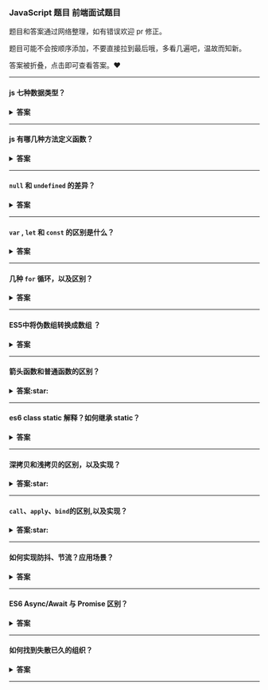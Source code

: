 ### JavaScript 题目 前端面试题目

题目和答案通过网络整理，如有错误欢迎 pr 修正。

题目可能不会按顺序添加，不要直接拉到最后哦，多看几遍吧，温故而知新。

答案被折叠，点击即可查看答案。:heart:

---

#### js 七种数据类型？

<details><summary><b>答案</b></summary>
<p>

`Boolean`  
`Null`  
`Undefined`  
`Number`  
`String`  
`Object`  
`Symbol` (ECMAScript 6 新定义)  
(ES6 之前)其中 5 种为基本类型:`string`,`number`,`boolean`,`null`,`undefined`  
ES6 出来的 `Symbol` 也是原始数据类型 ，表示独一无二的值  
`Object` 为引用类型(范围挺大),也包括数组、函数

</p>
</details>

---

#### js 有哪几种方法定义函数？

<details><summary><b>答案</b></summary>
<p>

函数声明表达式

```javascript
var func = function add(a, b) {
    return a + b
}
```

function 操作符

```javascript
var func = function(a, b) {
    return a + b
}
```

Function 构造函数

```javascript
var func = new Function('a', 'b', 'return a + b')
```

ES6:arrow function

```javascript
var func = (a, b) => {
    return a + b
}
```

</p>
</details>

---

#### `null` 和 `undefined` 的差异？

<details><summary><b>答案</b></summary>
<p>

相同点:

在 `if` 判断语句中,值都默认为 `false`  
大体上两者都是代表无,具体看差异

差异:

`null` 转为数字类型值为 0,而 `undefined` 转为数字类型为 `NaN`(Not a Number)  
`undefined` 是代表调用一个值而该值却没有赋值,这时候默认则为 `undefined`  
`null` 是一个很特殊的对象,最为常见的一个用法就是作为参数传入(说明该参数不是对象)  
设置为 `null` 的变量或者对象会被内存收集器回收

</p>
</details>

---

#### `var` , `let` 和 `const` 的区别是什么？

<details><summary><b>答案</b></summary>
<p>
记住关键词：顶部变量属性、变量提升、暂时性死区、重复声明、初始值和作用域然后从这几个方向解释。

| 声明方式 | 顶部变量属性 | 变量提升 | 暂时性死区 | 重复声明 | 初始值 | 作用域 |
| -------- | ------------ | -------- | ---------- | -------- | ------ | ------ |
| var      | 是           | 允许     | 不存在     | 允许     | 不需要 | 除块级 |
| let      | 不是         | 不允许   | 存在       | 不允许   | 不需要 | 块级   |
| const    | 不是         | 不允许   | 存在       | 不允许   | 需要   | 块级   |

**顶部变量属性**： `var` 声明的变量会挂载在 window 上，而 `let` 和 `const` 声明的变量不会  
**变量提升** ： `var` 变量可在声明之前使用，`let` 和 `const` 不可以  
 **暂时性死区**： `var`不存在暂时性死区，在代码块中，用 `let` 或 `const` 声明变量之前，该变量不可用  
 **重复声明** ： `var`允许重复声明，`let` 和 `const` 命令声明的变量不允许重复声明  
 **初始值**： `var`和 `let`可以没有初始值，由于 `const` 声明的是只读的常量，一旦声明，就必须立即初始化，声明之后值不能改变  
 **作用域**： `var` 没有块级作用域，`let` 和 `const`有块级作用域

**修改 `const` 对象的某个属性会报错吗？**  
因为对象是引用类型的，`const`仅保证指针不发生改变，修改对象的属性不会改变对象的指针，所以是被允许的。

**小知识：输出什么？**

```javascript
console.log(a) //报错，Uncaught ReferenceError: a is not defined
let a = 1
```

</p>
</details>

---

#### 几种 `for` 循环，以及区别？

<details><summary><b>答案</b></summary>
<p>

- `forEach` `for`循环的简化,缺点是不能中断循环，没有`break/continue`方法。
 
```javascript
const arr = [1, 2, 3, 4, 5]
for (let i = 0; i < arr.length; i++) {}
// ES5 forEach 
arr.forEach(function(item) {})
// ES5 every
arr.every(function(item) {
    return true
})
// ES5 for in 循环的是 key
const object = { name: 'sunnie', age: 18 }
for (let key in object) {
    console.log(key)
}
```

```javascript
// ES6 for of 循环的是 value
for (let item of object) {
    console.log(key)
}
```
**for...in迭代和for...of有什么区别**

for...in循环出的是key，for...of循环出的是value

</p>
</details>

---

#### ES5中将伪数组转换成数组 ？

<details><summary><b>答案</b></summary>
<p>


</p>
</details>

---

#### 箭头函数和普通函数的区别？

<details><summary><b>答案:star:</b></summary>
<p>

-   箭头函数作为匿名函数，不能作为构造函数，不能使用 `new` 运算符
-   箭头函数不绑定 `auguments`，用 `rest` 参数...解决
-   箭头函数会捕获其上下文的 `this` 值，作为自己的 `this` 值
-   箭头函数当方法使用的时候，没有定义 this 绑定
-   使用`call()`和 `apply()`调用，传入参数时，参数一的改变对 `this` 没有影响
-   箭头函数没有原型属性
-   箭头函数不能当做 `Generator` 函数，不能使用 `yiel` 关键字。

</p>
</details>

---

#### es6 class static 解释？如何继承 static？

<details><summary><b>答案</b></summary>
<p>

类相当于实例的原型，所有在类中定义的方法，都会被实例继承。如果在一个方法前，加上`static`关键字，就表示该方法不会被实例继承，而是直接通过类来调用，这就称为“静态方法”。

-   静态方法调用直接在类上进行，而在类的实例上不可被调用。
-   父类的静态方法，可以被子类继承。

```javascript
class Foo {
    static classMethod() {
        return 'hello'
    }
}
// 静态方法调用直接在类上进行，而在类的实例上不可被调用。
Foo.classMethod() // 'hello'
var foo = new Foo()
foo.classMethod() // TypeError: foo.classMethod is not a function

// 父类的静态方法，可以被子类继承。
class Bar extends Foo {}
Bar.classMethod() // 'hello'
```

</p>
</details>

---

#### 深拷贝和浅拷贝的区别，以及实现？

<details><summary><b>答案:star:</b></summary>
<p>

`浅拷贝`只复制指向某个对象的指针，而不复制对象本身，新旧对象还是共享同一块内存。  
`深拷贝`会另外创造一个一模一样的对象，新对象跟原对象不共享内存，修改新对象不会改到原对象。

**如何实现浅拷贝:**

```javascript
function clone(target) {
    let cloneTarget = {}
    for (const key in target) {
        cloneTarget[key] = target[key]
    }
    return cloneTarget
}
```

**如何实现深拷贝:**

如果你的对象**没有**复杂类型的数据如 `Dates`, `functions`, `undefined`, `Infinity`, `RegExps`, `Maps`, `Sets`, `Blobs`等 简单的实现方法：

```javascript
JSON.parse(JSON.stringify())
```

基础款：

```javascript
function clone(target) {
    if (typeof target === 'object') {
        let cloneTarget = {}
        for (const key in target) {
            cloneTarget[key] = clone(target[key])
        }
        return cloneTarget
    } else {
        return target
    }
}
```

拷贝的时候不能只考虑数组，还有其他类型，以及考虑性能，这里直接来看大神如何一步一步实现：  
[如何写出一个惊艳面试官的深拷贝?](https://juejin.im/post/5d6aa4f96fb9a06b112ad5b1)

**ES6 `Object.assign()` 是深拷贝还是浅拷贝？**

`Object.assign`方法实行的是浅拷贝，不是深拷贝。  
也就是说，如果源对象某个属性的值是对象，那么目标对象拷贝得到的是这个对象的引用。  
注意:object 只有一层的时候，是深拷贝

```javascript
let obj = {
    username: 'sunnie',
}
let obj2 = Object.assign({}, obj)
obj2.username = 'change' // `深拷贝`修改新对象不会改到原对象
console.log(obj) // {username: "sunnie"}
```

</p>
</details>

---

#### `call`、`apply`、`bind`的区别,以及实现？

<details><summary><b>答案:star:</b></summary>
<p>

`apply` 、`call`、`bind` 都是可以改变 `this` 的指向的，但是这三个函数稍有不同。

**先说 apply 和 call 的区别**

`call()`方法接受的是参数列表，而`apply()`方法接受的是一个参数数组。

```javascript
var person = {
    value: 1,
}
function say(name, age) {
    console.log(name)
    console.log(age)
    console.log(this)
}
// call 用法
say.call(person, 'sunnie', 18)
// apply 用法
say.apply(person, ['sunnie', 18])
// kevin
// 18
// {value: 1}
```

看完之后还是很疑惑为什么会有这个玩意??

说改变`this`的指向太抽象。我们这样理解：有一个对象 `person` ,懒得给它新定义 `say` 方法，  
就通过 `call` 或 `apply`,用 `say.call(person)` 给 `person` 添加一个 `say` 方法，并执行它。  
这个时候`this` 从原来的 `window` 改成了 `person` 。

**call 实现**

思路：1.将函数设为对象的属性 2.执行该函数 3.删除该函数

```javascript
// 第一版
Function.prototype.call2 = function(context) {
    // 首先要获取调用 call 的函数，用this可以获取
    context.fn = this
    context.fn()
    delete context.fn
}
```

**apply 实现**

`apply` 与 `call` 类似，直接去看大神怎么一步一步实现

<a href="https://juejin.im/post/5907eb99570c3500582ca23c" target="_blank">JavaScript 深入之 call 和 apply 的模拟实现</a>

**bind 与 apply 、call 的区别**

`bind` 返回值为一个修改完 `this` 指向的函数，需要主动调用

```javascript
// 第一版
Function.prototype.bind2 = function(context) {
    var self = this
    return function() {
        self.apply(context)
    }
}
```

这里直接来看大神如何一步一步实现：  
<a href="https://juejin.im/post/59093b1fa0bb9f006517b906" target="_blank">JavaScript 深入之 call 和 apply 的模拟实现</a>

</p>
</details>

---

#### 如何实现防抖、节流？应用场景？

<details><summary><b>答案</b></summary>
<p>
 
**`函数防抖`(debounce):防抖就是将一段时间内连续的多次触发转化为一次触发。**

比如：我点击一个按钮，`delay`设置 3s ,我手速超快，从来不让点击间隔时间大于 3s 函数就不执行，一旦大于了 3s 就执行了

```javascript
function debounce(func, delay) {
    let timeout
    return function() {
        clearTimeout(timeout) // 如果持续触发，那么就清除定时器，定时器的回调就不会执行。
        timeout = setTimeout(() => {
            func.apply(this, arguments)
        }, delay)
    }
}
```

**`函数节流`(throttle):节流顾名思义则是将减少一段时间内触发的频率。**

比如：我点击一个按钮，`delay`设置 3s ,我手速超快，从来不让点击间隔时间大于 3s 函数就不执行，一旦大于了 3s 就执行了

```javascript
function throttle(fn, threshhold = 3000) {
    let last
    let timer
    return function() {
        const now = +new Date()
        if (last && now < last + threshhold) {
            clearTimeout(timer)
            timer = setTimeout(() => {
                last = now
                fn.apply(this, arguments)
            }, threshhold)
        } else {
            last = now
            fn.apply(this, arguments)
        }
    }
}
```

**应用场景**
mouse move 时减少计算次数：`debounce`  
input 中输入文字自动发送 ajax 请求进行自动补全： `debounce`  
ajax 请求合并，不希望短时间内大量的请求被重复发送：`debounce`  
resize window 重新计算样式或布局：`debounce` 或 `throttle`  
scroll 时触发操作，如随动效果：throttle  
对用户输入的验证，不想停止输入再进行验证，而是每 n 秒进行验证：`throttle`

</p>
</details>

---

#### ES6 Async/Await 与 Promise 区别？

<details><summary><b>答案</b></summary>
<p>

</p>
</details>

---

#### 如何找到失散已久的组织？

<details><summary><b>答案</b></summary>
<p>
 
 &nbsp;&nbsp;&nbsp;&nbsp;扫描下方二维码:point_down::point_down:关注“前端女塾”  

![logo](https://imgs.solui.cn/wx/640.gif ':size=262x224')  
关注公众号：回复“加群”即可加 前端仙女群
</p>
</details>

---
